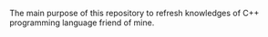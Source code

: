 The main purpose of this repository to refresh knowledges of C++ programming language friend of mine.
